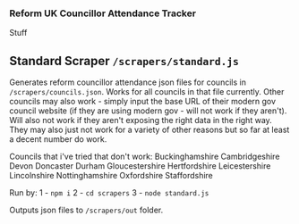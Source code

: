 ### Reform UK Councillor Attendance Tracker

Stuff

## Standard Scraper `/scrapers/standard.js`

Generates reform councillor attendance json files for councils in `/scrapers/councils.json`. Works for all councils in that file currently. Other councils may also work - simply input the base URL of their modern gov council website (if they are using modern gov - will not work if they aren't). Will also not work if they aren't exposing the right data in the right way. They may also just not work for a variety of other reasons but so far at least a decent number do work.


Councils that i've tried that don't work:
Buckinghamshire
Cambridgeshire
Devon
Doncaster
Durham
Gloucestershire
Hertfordshire
Leicestershire
Lincolnshire
Nottinghamshire
Oxfordshire
Staffordshire


Run by:
1 - `npm i`
2 - `cd scrapers`
3 - `node standard.js`


Outputs json files to `/scrapers/out` folder.
